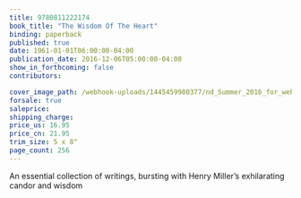 ```yaml
---
title: 9780811222174
book_title: "The Wisdom Of The Heart"
binding: paperback
published: true
date: 1961-01-01T06:00:00-04:00
publication_date: 2016-12-06T05:00:00-04:00
show_in_forthcoming: false
contributors:

cover_image_path: /webhook-uploads/1445459980377/nd_Summer_2016_for_web.tiff
forsale: true
saleprice:
shipping_charge:
price_us: 16.95
price_cn: 21.95
trim_size: 5 x 8"
page_count: 256
---
```

An essential collection of writings, bursting with Henry Miller’s exhilarating candor and wisdom

